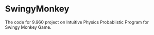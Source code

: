 # SwingyMonkey

The code for 9.660 project on Intuitive Physics Probablistic Program for Swingy Monkey Game.